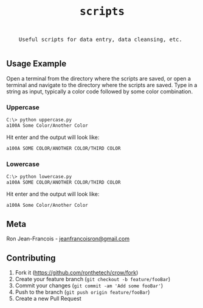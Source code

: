 <div align="center">
<pre>

# scripts
Useful scripts for data entry, data cleansing, etc.
</pre>
</div>

## Usage Example

Open a terminal from the directory where the scripts are saved, or open a terminal and navigate to the directory where the scripts are saved.
Type in a string as input, typically a color code followed by some color combination.

### Uppercase

```sh
C:\> python uppercase.py
a100A Some Color/Another Color
```

Hit enter and the output will look like:

```sh
a100A SOME COLOR/ANOTHER COLOR/THIRD COLOR
```

### Lowercase

```sh
C:\> python lowercase.py
a100A SOME COLOR/ANOTHER COLOR/THIRD COLOR
```

Hit enter and the output will look like:

```sh
a100A Some Color/Another Color
```

## Meta

Ron Jean-Francois - jeanfrancoisron@gmail.com

## Contributing

1. Fork it (<https://github.com/ronthetech/crow/fork>)
2. Create your feature branch (`git checkout -b feature/fooBar`)
3. Commit your changes (`git commit -am 'Add some fooBar'`)
4. Push to the branch (`git push origin feature/fooBar`)
5. Create a new Pull Request
